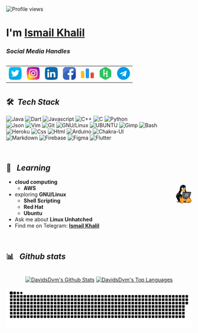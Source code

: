 ![Profile views](https://gpvc.arturio.dev/ShahriarShafin?v=3)

# I'm [Ismail Khalil](https://www.linkedin.com/in/ismail-khalil/)


<h3 align='left'><i>Social Media Handles</i></h3>
<p align="left">
<table width="100" align='left'>
<tr>
 
 <td>
    <a href="https://twitter.com/ismail__khalil_"><img src="https://github.com/ismail-cs/ismail-cs/blob/main/icons/twitter.png" height="35" width="35" /></a>
    </td>

 <td>
    <a href="https://www.instagram.com/ismail__khalil__/"><img src="https://github.com/ismail-cs/ismail-cs/blob/main/icons/instagram.png" height="35" width="35"       /></a>
    </td>

 <td>
    <a href="https://www.linkedin.com/in/ismail-khalil/"><img src="https://github.com/ismail-cs/ismail-cs/blob/main/icons/linkedin.png" height="35" width="35" />     </a>
    </td>

 <td>
    <a href="https://www.facebook.com/ismail.khalil.0"><img src="https://github.com/ismail-cs/ismail-cs/blob/main/icons/facebook.png" height="35" width="35" />       </a>
    </td>

 <td>
    <a href="https://codeforces.com/profile/ismail00"><img src="https://github.com/ismail-cs/ismail-cs/blob/main/icons/code-forces.png" height="35" width="35" />     </a>
    </td>

 <td>
    <a href="https://www.hackerrank.com/ismail_00"><img src="https://github.com/ismail-cs/ismail-cs/blob/main/icons/hackerrank.png" height="35" width="35" />     </a>
    </td>

 <td>
    <a href="https://t.me/ismail_cs"><img src="https://github.com/ismail-cs/ismail-cs/blob/main/icons/telegram.png" height="35" width="35" /></a>
    </td>

</tr>
</table>

</p>

<br/>

<br/>

<br/>


<br/>




## 🛠 &nbsp;<i>Tech Stack</i>


![Java](https://img.shields.io/badge/Java-ED8B00?style=flat&logo=java&logoColor=white)
![Dart](https://img.shields.io/badge/Dart-0175C2?style=flat&logo=dart&logoColor=white)
![Javascript](https://img.shields.io/badge/JavaScript-323330?style=flat&logo=javascript&logoColor=F7DF1E)
![C++](https://img.shields.io/badge/C%2B%2B-00599C?style=flat&logo=c%2B%2B&logoColor=white)
![C](https://img.shields.io/badge/C-00599C?style=flat&logo=c&logoColor=white)
![Python](https://img.shields.io/badge/Python-FFD43B?style=flat&logo=python&logoColor=darkgreen)\
![Json](https://img.shields.io/badge/json-5E5C5C?style=flat&logo=json&logoColor=white)
![Vim](https://img.shields.io/badge/-Vim-167F53?style=flat&logo=Vim&ligoColor=black)
![Git](https://img.shields.io/badge/GIT-E44C30?style=flat&logo=git&logoColor=white)
![GNU/Linux](https://img.shields.io/badge/Linux-FCC624?style=flat&logo=linux&logoColor=black)
![UBUNTU](https://img.shields.io/badge/UBUNTU-E44C30?style=flat&logo=ubuntu&logoColor=white)
![Gimp](https://img.shields.io/badge/gimp-5C5543?style=flat&logo=gimp&logoColor=white)
![Bash](https://img.shields.io/badge/GNU%20Bash-4EAA25?style=flat&logo=GNU%20Bash&logoColor=white)\
![Heroku](https://img.shields.io/badge/Heroku-430098?style=flat&logo=heroku&logoColor=white)
![Css](https://img.shields.io/badge/CSS3-1572B6?style=flat&logo=css3&logoColor=white)
![Html](https://img.shields.io/badge/HTML5-E34F26?style=flat&logo=html5&logoColor=white)
![Arduino](https://img.shields.io/badge/-Arduino-FFCF02?style=flat&logo=Arduino&ligoColor=black)
![Chakra-UI](https://img.shields.io/badge/Chakra--UI-319795?style=flat&logo=chakra-ui&logoColor=white)\
![Markdown](https://img.shields.io/badge/Markdown-000000?style=flat&logo=markdown&logoColor=white)
![Firebase](https://img.shields.io/badge/firebase-ffca28?style=flat&logo=firebase&logoColor=black)
![Figma](https://img.shields.io/badge/Figma-F24E1E?style=flat&logo=figma&logoColor=white)
![Flutter](https://img.shields.io/badge/Flutter-02569B?style=flat&logo=flutter&logoColor=white)

<br/>

## 📖 &nbsp; <i>Learning</i>

- **cloud computing**
  - **AWS**
<img width="10%" align="right" alt="Github Image" src="https://github.com/ismail-cs/ismail-cs/blob/main/images/tux-linux-penguin.gif?raw=true" /><br>
- exploring **GNU/Linux**
  - **Shell Scripting**
  - **Red Hat**
  - **Ubuntu**
- Ask me about **Linux Unhatched**
- Find me on Telegram: **[Ismail Khalil](https://t.me/ismail_cs)**



<br/>

## 📊 &nbsp; <i>Github stats</i>

<!-- Bassed on: https://github.com/anuraghazra/github-readme-stats -->
<p align="center">
  <br/>
  <a href="https://github.com/ismail-cs/readme-stats"><img alt="DavidsDvm's Github Stats" src="https://github-readme-stats.vercel.app/api/?username=DavidsDvm&show_icons=true&count_private=true&theme=react&bg_color=1F222E&title_color=7cebf5&icon_color=2d7de4&show_icons=true&border_color=7cebf5&border_radius=10" height="192px"/></a>
  <a href="https://github.com/ismail-cs/readme-stats"><img alt="DavidsDvm's Top Languages" src="https://github-readme-stats.vercel.app/api/top-langs/?username=DavidsDvm&langs_count=8&layout=compact&theme=react&bg_color=1F222E&title_color=7cebf5&icon_color=2d7de4&show_icons=true&border_color=7cebf5&border_radius=10" height="192px"/></a>
  <br/>
  
</p>


<p align="center">
   <img src="https://github.com/ismail-cs/ismail-cs/blob/main/snake/github-contribution-grid-snake.svg" alt="snake">
</p>


